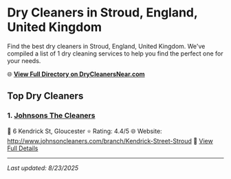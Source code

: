 # Dry Cleaners in Stroud, England, United Kingdom

Find the best dry cleaners in Stroud, England, United Kingdom. We've compiled a list of 1 dry cleaning services to help you find the perfect one for your needs.

🌐 **[View Full Directory on DryCleanersNear.com](https://drycleanersnear.com/city/United%20Kingdom/England/Stroud)**

## Top Dry Cleaners

### 1. [Johnsons The Cleaners](https://drycleanersnear.com/dryCleaner/68a52d0d5ea1ca1ba63a57a5/johnsons-the-cleaners)
📍 6 Kendrick St, Gloucester
⭐ Rating: 4.4/5
🌐 Website: http://www.johnsoncleaners.com/branch/Kendrick-Street-Stroud
🔗 [View Full Details](https://drycleanersnear.com/dryCleaner/68a52d0d5ea1ca1ba63a57a5/johnsons-the-cleaners)


---

*Last updated: 8/23/2025*
